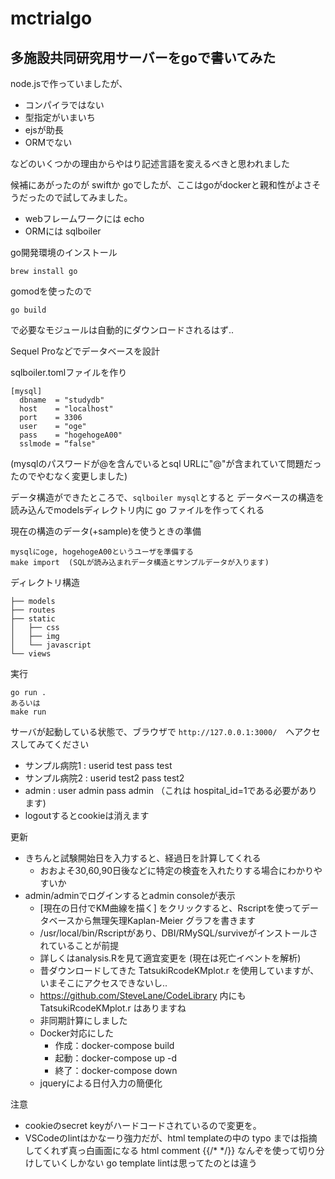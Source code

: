 # mctrialgo

## 多施設共同研究用サーバーをgoで書いてみた

node.jsで作っていましたが、
- コンパイラではない
- 型指定がいまいち
- ejsが助長
- ORMでない

などのいくつかの理由からやはり記述言語を変えるべきと思われました

候補にあがったのが swiftか goでしたが、ここはgoがdockerと親和性がよさそうだったので試してみました。

- webフレームワークには echo
- ORMには sqlboiler

go開発環境のインストール
```
brew install go
```

gomodを使ったので
```
go build
```
で必要なモジュールは自動的にダウンロードされるはず..

Sequel Proなどでデータベースを設計

sqlboiler.tomlファイルを作り
```
[mysql]
  dbname  = "studydb"
  host    = "localhost"
  port    = 3306
  user    = "oge"
  pass    = "hogehogeA00"
  sslmode = “false"
```

(mysqlのパスワードが@を含んでいるとsql URLに"@"が含まれていて問題だったのでやむなく変更しました)

データ構造ができたところで、`sqlboiler mysql`とすると
データベースの構造を読み込んでmodelsディレクトリ内に go ファイルを作ってくれる

現在の構造のデータ(+sample)を使うときの準備
```
mysqlにoge, hogehogeA00というユーザを準備する
make import  (SQLが読み込まれデータ構造とサンプルデータが入ります)
```


ディレクトリ構造
```
├── models
├── routes
├── static
│   ├── css
│   ├── img
│   └── javascript
└── views
```

実行
```
go run .
あるいは
make run
```

サーバが起動している状態で、ブラウザで `http://127.0.0.1:3000/`　へアクセスしてみてください
- サンプル病院1 : userid test pass test
- サンプル病院2 : userid test2 pass test2
- admin : user admin pass admin  （これは hospital_id=1である必要があります)
- logoutするとcookieは消えます

更新
- きちんと試験開始日を入力すると、経過日を計算してくれる
  - おおよそ30,60,90日後などに特定の検査を入れたりする場合にわかりやすいか
- admin/adminでログインするとadmin consoleが表示
  - [現在の日付でKM曲線を描く] をクリックすると、Rscriptを使ってデータベースから無理矢理Kaplan-Meier グラフを書きます
  - /usr/local/bin/Rscriptがあり、DBI/RMySQL/surviveがインストールされていることが前提
  - 詳しくはanalysis.Rを見て適宜変更を (現在は死亡イベントを解析)
  - 昔ダウンロードしてきた TatsukiRcodeKMplot.r を使用していますが、いまそこにアクセスできないし..
  - https://github.com/SteveLane/CodeLibrary 内にも TatsukiRcodeKMplot.r はありますね
  - 非同期計算にしました
  - Docker対応にした
    - 作成：docker-compose build
    - 起動：docker-compose up -d
    - 終了：docker-compose down
  - jqueryによる日付入力の簡便化
  
注意
- cookieのsecret keyがハードコードされているので変更を。
- VSCodeのlintはかなーり強力だが、html templateの中の typo までは指摘してくれず真っ白画面になる   html comment  {{/* */}} なんぞを使って切り分けしていくしかない go template lintは思ってたのとは違う

